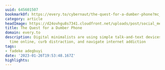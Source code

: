 ```yaml
---
uuid: 645601507
bookmarkOf: https://every.to/cybernaut/the-quest-for-a-dumber-phone?mc_cid=0db65fa9e9
category: article
headImage: https://d24ovhgu8s7341.cloudfront.net/uploads/post/social_media_image/2434/Dumbphone.jpg
title: The Quest for a Dumber Phone
domain: every.to
description: Digital minimalists are using simple talk-and-text devices to spend less
  time online, curb distraction, and navigate internet addiction
tags:
- fadeke adegbuyi
date: '2023-01-26T19:53:48.167Z'
highlights:
---
```



